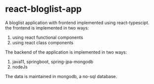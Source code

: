 # react-bloglist-app

A bloglist application with frontend implemented using react-typescipt.<br/>
the frontend is implemented in two ways: <br/>
1. using react functional components <br/>
2. using react class components

The backend of the application is implemented in two ways:
1. java11, springboot, spring-jpa-mongodb
2. nodeJs 

The data is maintained in mongodb, a no-sql database.
